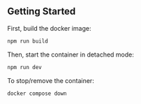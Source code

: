 ## Getting Started

First, build the docker image:

```bash
npm run build
```

Then, start the container in detached mode:

```bash
npm run dev
```

To stop/remove the container:

```bash
docker compose down
```
